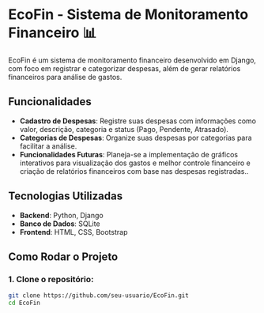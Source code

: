 # EcoFin - Sistema de Monitoramento Financeiro 📊

EcoFin é um sistema de monitoramento financeiro desenvolvido em Django, com foco em registrar e categorizar despesas, além de gerar relatórios financeiros para análise de gastos.

## Funcionalidades

- **Cadastro de Despesas**: Registre suas despesas com informações como valor, descrição, categoria e status (Pago, Pendente, Atrasado).
- **Categorias de Despesas**: Organize suas despesas por categorias para facilitar a análise.
- **Funcionalidades Futuras**: Planeja-se a implementação de gráficos interativos para visualização dos gastos e melhor controle financeiro e criação de relatórios financeiros com base nas despesas registradas..

## Tecnologias Utilizadas

- **Backend**: Python, Django
- **Banco de Dados**: SQLite
- **Frontend**: HTML, CSS, Bootstrap

## Como Rodar o Projeto

### 1. Clone o repositório:

```bash
git clone https://github.com/seu-usuario/EcoFin.git
cd EcoFin

